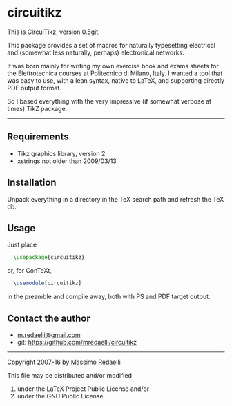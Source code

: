 circuitikz
==========

This is CircuiTikz, version 0.5git.

This package provides a set of macros for naturally typesetting electrical and (somewhat less naturally, perhaps) electronical networks.

It was born mainly for writing my own exercise book and exams sheets for the Elettrotecnica courses at Politecnico di Milano, Italy. I wanted a tool that was easy to use, with a lean syntax, native to LaTeX, and supporting directly PDF output format.

So I based everything with the very impressive (if somewhat verbose at times) TikZ package.

--------------

## Requirements
* Tikz graphics library, version 2
* xstrings not older than 2009/03/13

## Installation
Unpack everything in a directory in the TeX search path and refresh the TeX db.

## Usage
Just place
````latex
  \usepackage{circuitikz}
````
or, for ConTeXt, 
````latex
  \usemodule[circuitikz]
````
in the preamble and compile away, both with PS and PDF target output.

## Contact the author
* m.redaelli@gmail.com
* git: https://github.com/mredaelli/circuitikz

-------------

Copyright 2007-16 by Massimo Redaelli

This file may be distributed and/or modified

1. under the LaTeX Project Public License and/or
2. under the GNU Public License.
